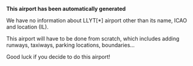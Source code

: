 **This airport has been automatically generated**

We have no information about LLYT[*] airport other than its name, ICAO and location (IL).

This airport will have to be done from scratch, which includes adding runways, taxiways, parking locations, boundaries...

Good luck if you decide to do this airport!